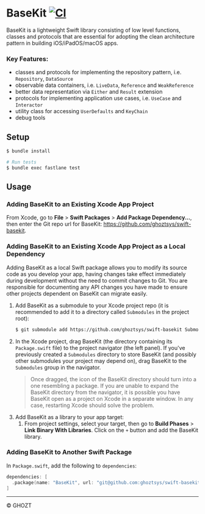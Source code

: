 # BaseKit [![CI](https://github.com/ghoztsys/swift-basekit/workflows/CI/badge.svg?branch=master)](https://github.com/ghoztsys/swift-basekit/actions/workflows/ci.yml?query=branch%3Amain)

BaseKit is a lightweight Swift library consisting of low level functions, classes and protocols that are essential for adopting the clean architecture pattern in building iOS/iPadOS/macOS apps.

### Key Features:

- classes and protocols for implementing the repository pattern, i.e. `Repository`, `DataSource`
- observable data containers, i.e. `LiveData`, `Reference` and `WeakReference`
- better data representation via `Either` and `Result` extension
- protocols for implementing application use cases, i.e. `UseCase` and `Interactor`
- utility class for accessing `UserDefaults` and `KeyChain`
- debug tools

## Setup

```sh
$ bundle install

# Run tests
$ bundle exec fastlane test
```

## Usage

### Adding BaseKit to an Existing Xcode App Project

From Xcode, go to **File** > **Swift Packages** > **Add Package Dependency...**, then enter the Git repo url for BaseKit: https://github.com/ghoztsys/swift-basekit.

### Adding BaseKit to an Existing Xcode App Project as a Local Dependency

Adding BaseKit as a local Swift package allows you to modify its source code as you develop your app, having changes take effect immediately during development without the need to commit changes to Git. You are responsible for documenting any API changes you have made to ensure other projects dependent on BaseKit can migrate easily.

1. Add BaseKit as a submodule to your Xcode project repo (it is recommended to add it to a directory called `Submodules` in the project root):
    ```sh
    $ git submodule add https://github.com/ghoztsys/swift-basekit Submodules/BaseKit
    ```
2. In the Xcode project, drag BaseKit (the directory containing its `Package.swift` file) to the project navigator (the left panel). If you've previously created a `Submodules` directory to store BaseKit (and possibly other submodules your project may depend on), drag BaseKit to the `Submodules` group in the navigator.
    > Once dragged, the icon of the BaseKit directory should turn into a one resembling a package. If you are unable to expand the BaseKit directory from the navigator, it is possible you have BaseKit open as a project on Xcode in a separate window. In any case, restarting Xcode should solve the problem.
3. Add BaseKit as a library to your app target:
    1. From project settings, select your target, then go to **Build Phases** > **Link Binary With Libraries**. Click on the `+` button and add the BaseKit library.

### Adding BaseKit to Another Swift Package

In `Package.swift`, add the following to `dependencies`:

```swift
dependencies: [
  .package(name: "BaseKit", url: "git@github.com:ghoztsys/swift-basekit", from: "0.25.0")
]
```

---

© GHOZT
